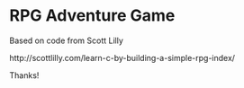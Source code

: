 <h1>RPG Adventure Game</h1>
<p>Based on code from Scott Lilly</p>
<p>http://scottlilly.com/learn-c-by-building-a-simple-rpg-index/</p>
<p>Thanks!</p>
